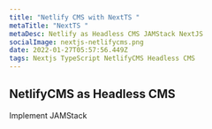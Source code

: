 ```yaml
---
title: "Netlify CMS with NextTS "
metaTitle: "NextTS "
metaDesc: Netlify as Headless CMS JAMStack NextJS
socialImage: nextjs-netlifycms.png
date: 2022-01-27T05:57:56.449Z
tags: Nextjs TypeScript NetlifyCMS Headless CMS
---
```

## NetlifyCMS as Headless CMS 

Implement JAMStack
